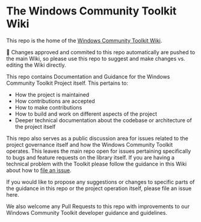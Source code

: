 # The Windows Community Toolkit Wiki

This repo is the home of the [Windows Community Toolkit Wiki](https://github.com/windows-toolkit/WindowsCommunityToolkit/wiki).

🚨 Changes approved and commited to this repo automatically are pushed to the main Wiki, so please use this repo to suggest and make changes vs. editing the Wiki directly.

This repo contains Documentation and Guidance for the Windows Community Toolkit Project itself. This pertains to:

 - How the project is maintained
 - How contributions are accepted
 - How to make contributions
 - How to build and work on different aspects of the project
 - Deeper technical documentation about the codebase or architecture of the project itself

This repo also serves as a public discussion area for issues related to the project governance itself and how the Windows Community Toolkit operates. This leaves the main repo open for issues pertaining specifically to bugs and feature requests on the library itself. If you are having a technical problem with the Toolkit please follow the guidance in this Wiki about how to [file an issue](https://github.com/windows-toolkit/WindowsCommunityToolkit/wiki/Submitting-an-Issue).

If you would like to propose any suggestions or changes to specific parts of the guidance in this repo or the project operation itself, please file an issue here.

We also welcome any Pull Requests to this repo with improvements to our Windows Community Toolkit developer guidance and guidelines.
